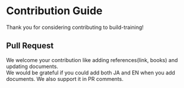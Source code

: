 # Contribution Guide
Thank you for considering contributing to build-training!

## Pull Request
We welcome your contribution like adding references(link, books) and updating documents.  
We would be grateful if you could add both JA and EN when you add documents. We also support it in PR comments.

